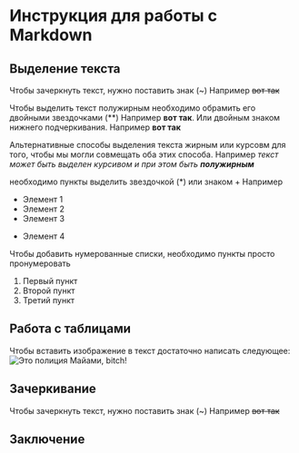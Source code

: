  # Инструкция для работы с Markdown

 ## Выделение текста

 Чтобы зачеркнуть текст, нужно поставить знак (~) Например ~~вот так~~

 Чтобы выделить текст полужирным необходимо обрамить его двойными звездочками (**) Например **вот так**. Или двойным знаком нижнего подчеркивания. Например __вот  так__ 

 Альтернативные способы выделения текста жирным или курсовм для того, чтобы мы могли совмещать оба этих способа. Например _текст может быть выделен курсивом и при этом быть **полужирным**_

необходимо пункты выделить звездочкой (*) или знаком + Например 
 * Элемент 1
 * Элемент 2
 * Элемент 3
 + Элемент 4

 Чтобы добавить нумерованные списки, необходимо пункты просто пронумеровать 
 1. Первый пункт
 2. Второй пункт
 3. Третий пункт

 ## Работа с таблицами

 Чтобы вставить изображение в текст достаточно написать следующее: ![Это полиция Майами, bitch!](miami.jpg)

 ## Зачеркивание

 Чтобы зачеркнуть текст, нужно поставить знак (~) Например ~~вот так~~



 ## Заключение 